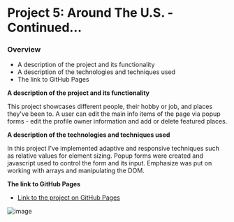 # Project 5: Around The U.S. - Continued...
### Overview  
* A description of the project and its functionality  
* A description of the technologies and techniques used  
* The link to GitHub Pages  
  
**A description of the project and its functionality**    
  
This project showcases different people, their hobby or job, and places they've been to.
A user can edit the main info items of the page via popup forms - edit the profile owner information and add or delete featured places.
  
**A description of the technologies and techniques used**  

In this project I've implemented adaptive and responsive techniques such as relative values for element sizing. Popup forms were created and javascript used to control the form and its input. Emphasize was put on working with arrays and manipulating the DOM.
   
  
  
**The link to GitHub Pages**  
  
* [Link to the project on GitHub Pages](https://benshur.github.io/web_project_4/)


![image](https://user-images.githubusercontent.com/99538422/184496701-70c0e5b7-5dc8-419d-aea3-e5db3f3ee3e6.png)
